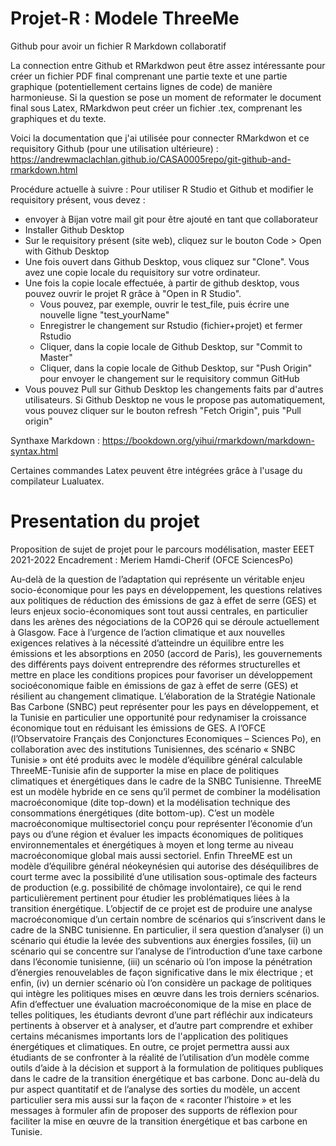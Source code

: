 # Projet-R : Modele ThreeMe


Github pour avoir un fichier R Markdown collaboratif

La connection entre Github et RMarkdwon peut être assez intéressante pour créer un fichier PDF final comprenant une partie texte et une partie graphique (potentiellement certains lignes de code) de manière harmonieuse. Si la question se pose un moment de reformater le document final sous Latex, RMarkdwon peut créer un fichier .tex, comprenant les graphiques et du texte. 

Voici la documentation que j'ai utilisée pour connecter RMarkdwon et ce requisitory Github (pour une utilisation ultérieure) : 
https://andrewmaclachlan.github.io/CASA0005repo/git-github-and-rmarkdown.html

Procédure actuelle à suivre : Pour utiliser R Studio et Github et modifier le requisitory présent, vous devez :
 - envoyer à Bijan votre mail git pour être ajouté en tant que collaborateur
 -  Installer Github Desktop
 -  Sur le requisitory présent (site web), cliquez sur le bouton Code > Open with Github Desktop
 -  Une fois ouvert dans Github Desktop, vous cliquez sur "Clone". Vous avez une copie locale du requisitory sur votre ordinateur. 
 -  Une fois la copie locale effectuée, à partir de github desktop, vous pouvez ouvrir le projet R grâce à "Open in R Studio". 
     -  Vous pouvez, par exemple, ouvrir le test_file, puis écrire une nouvelle ligne "test_yourName" 
     -  Enregistrer le changement sur Rstudio (fichier+projet) et fermer Rstudio 
     -  Cliquer, dans la copie locale de Github Desktop, sur "Commit to Master" 
     -  Cliquer, dans la copie locale de Github Desktop, sur "Push Origin" pour envoyer le changement sur le requisitory commun GitHub 
 -  Vous pouvez Pull sur Github Desktop les changements faits par d'autres utilisateurs. Si Github Desktop ne vous le propose pas automatiquement, vous pouvez cliquer sur le bouton refresh "Fetch Origin", puis "Pull origin"

Synthaxe Markdown : 
https://bookdown.org/yihui/rmarkdown/markdown-syntax.html

Certaines commandes Latex peuvent être intégrées grâce à l'usage du compilateur Lualuatex. 



# Presentation du projet

Proposition de sujet de projet pour le parcours modélisation, master EEET 2021-2022 Encadrement : Meriem Hamdi-Cherif (OFCE SciencesPo)

Au-delà de la question de l’adaptation qui représente un véritable enjeu socio-économique pour les pays en développement, les questions relatives aux politiques de réduction des émissions de gaz à effet de serre (GES) et leurs enjeux socio-économiques sont tout aussi centrales, en particulier dans les arènes des négociations de la COP26 qui se déroule actuellement à Glasgow. Face à l’urgence de l’action climatique et aux nouvelles exigences relatives à la nécessité d’atteindre un équilibre entre les émissions et les absorptions en 2050 (accord de Paris), les gouvernements des différents pays doivent entreprendre des réformes structurelles et mettre en place les conditions propices pour favoriser un développement socioéconomique faible en émissions de gaz à effet de serre (GES) et résilient au changement climatique. L’élaboration de la Stratégie Nationale Bas Carbone (SNBC) peut représenter pour les pays en développement, et la Tunisie en particulier une opportunité pour redynamiser la croissance économique tout en réduisant les émissions de GES. A l’OFCE (l’Observatoire Français des Conjonctures Economiques – Sciences Po), en collaboration avec des institutions Tunisiennes, des scénario « SNBC Tunisie » ont été produits avec le modèle d’équilibre général calculable ThreeME-Tunisie afin de supporter la mise en place de politiques climatiques et énergétiques dans le cadre de la SNBC Tunisienne.
ThreeME est un modèle hybride en ce sens qu’il permet de combiner la modélisation macroéconomique (dite top-down) et la modélisation technique des consommations énergétiques (dite bottom-up). C’est un modèle macroéconomique multisectoriel conçu pour représenter l’économie d’un pays ou d’une région et évaluer les impacts économiques de politiques environnementales et énergétiques à moyen et long terme au niveau macroéconomique global mais aussi sectoriel. Enfin ThreeME est un modèle d’équilibre général néokeynésien qui autorise des déséquilibres de court terme avec la possibilité d’une utilisation sous-optimale des facteurs de production (e.g. possibilité de chômage involontaire), ce qui le rend particulièrement pertinent pour étudier les problématiques liées à la transition énergétique. L’objectif de ce projet est de produire une analyse macroéconomique d’un certain nombre de scénarios qui s’inscrivent dans le cadre de la SNBC tunisienne. En particulier, il sera question d’analyser (i) un scénario qui étudie la levée des subventions aux énergies fossiles, (ii) un scénario qui se concentre sur l’analyse de l’introduction d’une taxe carbone dans l’économie tunisienne, (iii) un scénario où l’on impose la pénétration d’énergies renouvelables de façon significative dans le mix électrique ; et enfin, (iv) un dernier scénario où l’on considère un package de politiques qui intègre les politiques mises en œuvre dans les trois derniers scénarios. Afin d’effectuer une évaluation macroéconomique de la mise en place de telles politiques, les étudiants devront d’une part réfléchir aux indicateurs pertinents à observer et à analyser, et d’autre part comprendre et exhiber certains mécanismes importants lors de l'application des politiques énergétiques et climatiques. En outre, ce projet permettra aussi aux étudiants de se confronter à la réalité de l’utilisation d’un modèle comme outils d’aide à la décision et support à la formulation de politiques publiques dans le cadre de la transition énergétique et bas carbone. Donc au-delà du pur aspect quantitatif et de l’analyse des sorties du modèle, un accent particulier sera mis aussi sur la façon de « raconter l’histoire » et les messages à formuler afin de proposer des supports de réflexion pour faciliter la mise en œuvre de la transition énergétique et bas carbone en Tunisie.
